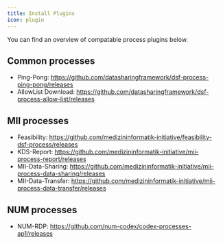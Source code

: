 ```yaml
---
title: Install Plugins
icon: plugin
---
```


You can find an overview of compatable process plugins below.

## Common processes

- Ping-Pong: https://github.com/datasharingframework/dsf-process-ping-pong/releases
- AllowList Download: https://github.com/datasharingframework/dsf-process-allow-list/releases

## MII processes

- Feasibility: https://github.com/medizininformatik-initiative/feasibility-dsf-process/releases
- KDS-Report: https://github.com/medizininformatik-initiative/mii-process-report/releases
- MII-Data-Sharing: https://github.com/medizininformatik-initiative/mii-process-data-sharing/releases
- MII-Data-Transfer: https://github.com/medizininformatik-initiative/mii-process-data-transfer/releases

## NUM processes
- NUM-RDP: https://github.com/num-codex/codex-processes-ap1/releases